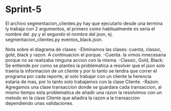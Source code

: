 # Sprint-5


  El archivo segmentacion_clientes.py hay que ejecutarlo desde una termina ly trabaja con 2 argumentos, el primero como habitualmente es seria el nombre del .py y el segundo el nombre del json, ej. segmentacion_clientes.py eventos_black.json.

Nota sobre el diagrama de clases:
-Eliminamos las clases: cuenta, classic, gold, black y razon. A continuacion el porque.
  -Cuenta. la vimos innecesaria porque no se realizaba ninguna accion con la misma.
  -Classic, Gold, Black: Se entiende por como se planteo la problematica a resolver que el json solo traeria la informacion de un cliente y por lo tanto se tendra que correr el programa por cada reporte, al solo trabajar con un cliente la herencia estaria de mas, por lo tanto solo trabajamos con la clase Cliente.
  -Razon: Agregamos una clase transaccion donde se guardara cada transaccion, al mismo tiempo esta problematica de añadir una razon la resolvimos con un metodo en la clase Cliente que añadira la razon a la transaccion dependiendo unas validaciones.
  

 
